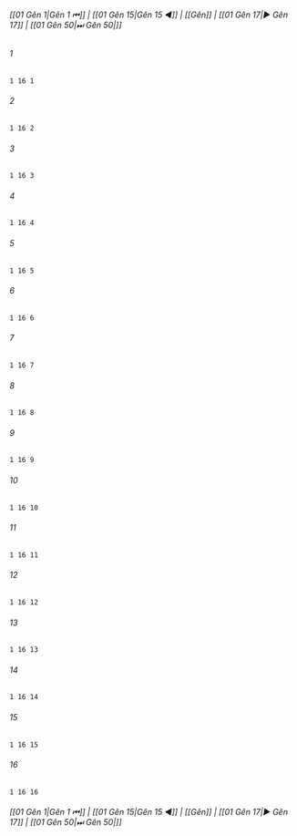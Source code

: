 
###### [[01 Gên 1|Gên 1 ⏮]] | [[01 Gên 15|Gên 15 ◀]] | [[Gên]] | [[01 Gên 17|▶ Gên 17]] | [[01 Gên 50|⏭ Gên 50|]]

###### 1
``` verse
1 16 1 
```
###### 2
``` verse
1 16 2 
```
###### 3
``` verse
1 16 3 
```
###### 4
``` verse
1 16 4 
```
###### 5
``` verse
1 16 5 
```
###### 6
``` verse
1 16 6 
```
###### 7
``` verse
1 16 7 
```
###### 8
``` verse
1 16 8 
```
###### 9
``` verse
1 16 9 
```
###### 10
``` verse
1 16 10 
```
###### 11
``` verse
1 16 11 
```
###### 12
``` verse
1 16 12 
```
###### 13
``` verse
1 16 13 
```
###### 14
``` verse
1 16 14 
```
###### 15
``` verse
1 16 15 
```
###### 16
``` verse
1 16 16 
```

###### [[01 Gên 1|Gên 1 ⏮]] | [[01 Gên 15|Gên 15 ◀]] | [[Gên]] | [[01 Gên 17|▶ Gên 17]] | [[01 Gên 50|⏭ Gên 50|]]


